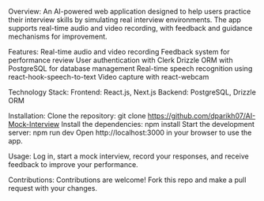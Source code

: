 Overview:
An AI-powered web application designed to help users practice their interview skills by simulating real interview environments. The app supports real-time audio and video recording, with feedback and guidance mechanisms for improvement.

Features:
Real-time audio and video recording
Feedback system for performance review
User authentication with Clerk
Drizzle ORM with PostgreSQL for database management
Real-time speech recognition using react-hook-speech-to-text
Video capture with react-webcam

Technology Stack:
Frontend: React.js, Next.js
Backend: PostgreSQL, Drizzle ORM

Installation:
Clone the repository:
git clone https://github.com/dparikh07/AI-Mock-Interview
Install the dependencies:
npm install
Start the development server:
npm run dev
Open http://localhost:3000 in your browser to use the app.

Usage:
Log in, start a mock interview, record your responses, and receive feedback to improve your performance.

Contributions:
Contributions are welcome! Fork this repo and make a pull request with your changes.
